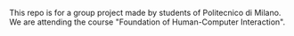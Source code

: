 This repo is for a group project made by students of Politecnico di Milano. We are attending the course "Foundation of Human-Computer Interaction".
